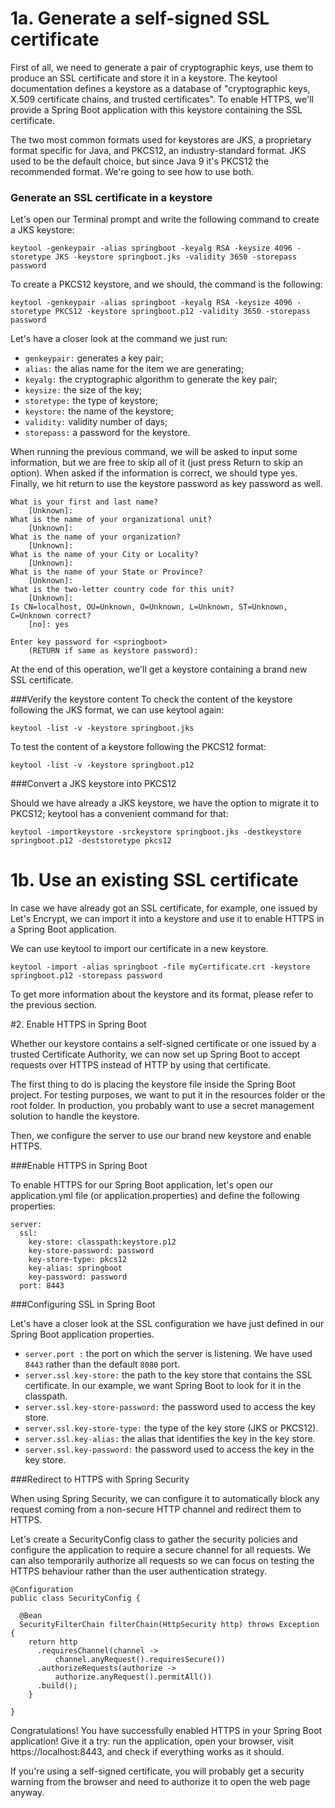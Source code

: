 # 1a. Generate a self-signed SSL certificate

First of all, we need to generate a pair of cryptographic keys, use them to produce an SSL certificate and store it in a
keystore. The keytool documentation defines a keystore as a database of "cryptographic keys, X.509 certificate chains,
and trusted certificates". To enable HTTPS, we'll provide a Spring Boot application with this keystore containing the
SSL certificate.

The two most common formats used for keystores are JKS, a proprietary format specific for Java, and PKCS12, an
industry-standard format. JKS used to be the default choice, but since Java 9 it's PKCS12 the recommended format. We're
going to see how to use both.

### Generate an SSL certificate in a keystore

Let's open our Terminal prompt and write the following command to create a JKS keystore:

```
keytool -genkeypair -alias springboot -keyalg RSA -keysize 4096 -storetype JKS -keystore springboot.jks -validity 3650 -storepass password
```

To create a PKCS12 keystore, and we should, the command is the following:

```
keytool -genkeypair -alias springboot -keyalg RSA -keysize 4096 -storetype PKCS12 -keystore springboot.p12 -validity 3650 -storepass password
```

Let's have a closer look at the command we just run:

* ``` genkeypair: ``` generates a key pair;
* ``` alias: ``` the alias name for the item we are generating;
* ``` keyalg: ``` the cryptographic algorithm to generate the key pair;
* ``` keysize: ``` the size of the key;
* ``` storetype: ``` the type of keystore;
* ``` keystore: ``` the name of the keystore;
* ``` validity: ``` validity number of days;
* ``` storepass: ``` a password for the keystore.

When running the previous command, we will be asked to input some information, but we are free to skip all of it (just press Return to skip an option). When asked if the information is correct, we should type yes. Finally, we hit return to use the keystore password as key password as well.


```` 
What is your first and last name? 
    [Unknown]: 
What is the name of your organizational unit? 
    [Unknown]: 
What is the name of your organization? 
    [Unknown]: 
What is the name of your City or Locality? 
    [Unknown]: 
What is the name of your State or Province? 
    [Unknown]: 
What is the two-letter country code for this unit? 
    [Unknown]: 
Is CN=localhost, OU=Unknown, O=Unknown, L=Unknown, ST=Unknown, C=Unknown correct? 
    [no]: yes 

Enter key password for <springboot> 
    (RETURN if same as keystore password):
````

At the end of this operation, we'll get a keystore containing a brand new SSL certificate.


###Verify the keystore content
To check the content of the keystore following the JKS format, we can use keytool again:

```
keytool -list -v -keystore springboot.jks
```

To test the content of a keystore following the PKCS12 format:

```
keytool -list -v -keystore springboot.p12
```

###Convert a JKS keystore into PKCS12

Should we have already a JKS keystore, we have the option to migrate it to PKCS12; keytool has a convenient command for that:

```
keytool -importkeystore -srckeystore springboot.jks -destkeystore springboot.p12 -deststoretype pkcs12
```

# 1b. Use an existing SSL certificate

In case we have already got an SSL certificate, for example, one issued by Let's Encrypt, we can import it into a keystore and use it to enable HTTPS in a Spring Boot application.

We can use keytool to import our certificate in a new keystore.

```
keytool -import -alias springboot -file myCertificate.crt -keystore springboot.p12 -storepass password
```

To get more information about the keystore and its format, please refer to the previous section.


#2. Enable HTTPS in Spring Boot

Whether our keystore contains a self-signed certificate or one issued by a trusted Certificate Authority, we can now set up Spring Boot to accept requests over HTTPS instead of HTTP by using that certificate.

The first thing to do is placing the keystore file inside the Spring Boot project. For testing purposes, we want to put it in the resources folder or the root folder. In production, you probably want to use a secret management solution to handle the keystore.

Then, we configure the server to use our brand new keystore and enable HTTPS.

###Enable HTTPS in Spring Boot

To enable HTTPS for our Spring Boot application, let's open our application.yml file (or application.properties) and define the following properties:

```
server:
  ssl:
    key-store: classpath:keystore.p12
    key-store-password: password
    key-store-type: pkcs12
    key-alias: springboot
    key-password: password
  port: 8443
```

###Configuring SSL in Spring Boot

Let's have a closer look at the SSL configuration we have just defined in our Spring Boot application properties.

* ```server.port :``` the port on which the server is listening. We have used ```8443``` rather than the default ```8080``` port.
* ```server.ssl.key-store:``` the path to the key store that contains the SSL certificate. In our example, we want Spring Boot to look for it in the classpath.
* ```server.ssl.key-store-password:``` the password used to access the key store.
* ```server.ssl.key-store-type:``` the type of the key store (JKS or PKCS12).
* ```server.ssl.key-alias:``` the alias that identifies the key in the key store.
* ```server.ssl.key-password:``` the password used to access the key in the key store.

###Redirect to HTTPS with Spring Security

When using Spring Security, we can configure it to automatically block any request coming from a non-secure HTTP channel and redirect them to HTTPS.

Let's create a SecurityConfig class to gather the security policies and configure the application to require a secure channel for all requests. We can also temporarily authorize all requests so we can focus on testing the HTTPS behaviour rather than the user authentication strategy.


```
@Configuration
public class SecurityConfig {

  @Bean
  SecurityFilterChain filterChain(HttpSecurity http) throws Exception {
    return http
      .requiresChannel(channel -> 
          channel.anyRequest().requiresSecure())
      .authorizeRequests(authorize ->
          authorize.anyRequest().permitAll())
      .build();
    }

}
```

Congratulations! You have successfully enabled HTTPS in your Spring Boot application! Give it a try: run the application, open your browser, visit https://localhost:8443, and check if everything works as it should.

If you're using a self-signed certificate, you will probably get a security warning from the browser and need to authorize it to open the web page anyway.